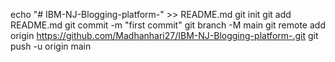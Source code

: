 echo "# IBM-NJ-Blogging-platform-" >> README.md
git init
git add README.md
git commit -m "first commit"
git branch -M main
git remote add origin https://github.com/Madhanhari27/IBM-NJ-Blogging-platform-.git
git push -u origin main
